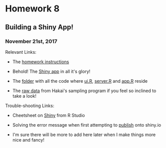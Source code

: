 #  Homework 8

## Building a Shiny App!

### November 21st, 2017


Relevant Links:

* The [homework instructions](http://stat545.com/hw08_shiny.html)

* Behold! The [Shiny app](https://vanflad.shinyapps.io/Juvenile_Salmon_Sampling/) in all it's glory!

* The [folder]() with all the code where [ui.R](), [server.R]() and [app.R]() reside

* The [raw data]() from Hakai's sampling program if you feel so inclined to take a look!


Trouble-shooting Links:

* Cheetsheet on [Shiny](http://shiny.rstudio.com/images/shiny-cheatsheet.pdf) from R Studio

* Solving the error message when first attempting to [publish](https://support.rstudio.com/hc/en-us/articles/220339568-What-does-Disconnected-from-Server-mean-in-shinyapps-io-) onto shiny.io

* I'm sure there will be more to add here later when I make things more nice and fancy!
